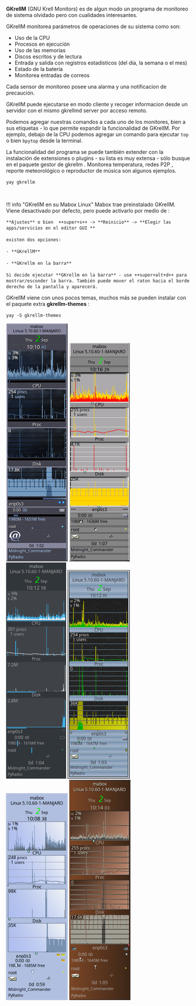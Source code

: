 <div class="gal1">
    <a href="../../img/gkrellm.jpg" title="GKrellM"><img src="../../img/gkrellm.jpg" alt="" /></a>
</div>

**GKrellM** (GNU Krell Monitors) es de algun modo un programa de monitoreo de sistema olvidado pero con cualidades interesantes. 

GKrellM monitorea parámetros de operaciones de su sistema como son:

- Uso de la CPU  
- Procesos en ejecución 
- Uso de las memorias 
- Discos escritos y de lectura 
- Entrada y salida con registros estadísticos (del día, la semana o el mes) 
- Estado de la batería 
- Monitorea entradas de correos

Cada sensor de monitoreo posee una alarma y una notificacion de precaución.

GKrellM puede ejecutarse en modo cliente y recoger informacion desde un servidor con el mismo  gkrellmd server por acceso remoto.

Podemos agregar nuestras comandos a cada uno de los monitores, bien a sus etiquetas - lo que permite expandir la funcionalidad de GKrellM. Por ejemplo, debajo de la CPU podemos agregar un comando para ejecutar  `top` o bien  `bpytop` desde la terminal. 

La funcionalidad del programa se puede también extender con la instalación de extensiones o  plugins - su lista es muy extensa - sólo busque en el paquete gestor de gkrellm . Monitorea temperatura, redes  P2P , reporte meteorológico o reproductor de música son algunos ejemplos.

```
yay gkrellm
```
<div class="gal4">
    <a href="../../img/gkrellm-cpu.png" title="gkrellm - cpu"><img src="../../img/gkrellm-cpu.png" alt="" /></a>
    <a href="../../img/gkrellm-general.png" title="gkrellm - general"><img src="../../img/gkrellm-general.png" alt="" /></a>
    <a href="../../img/gkrellm-mail.png" title="gkrellm - mail"><img src="../../img/gkrellm-mail.png" alt="" /></a>
    <a href="../../img/gkrellm-battery.png" title="gkrellm - battery"><img src="../../img/gkrellm-battery.png" alt="" /></a>
    <a href="../../img/gkrellm-filesystem.png" title="gkrellm - filesystem"><img src="../../img/gkrellm-filesystem.png" alt="" /></a>
    <a href="../../img/gkrellm-gkrellmlaunch.png" title="gkrellm - gkrellmlaunch "><img src="../../img/gkrellm-gkrellmlaunch.png" alt="" /></a>
    <a href="../../img/gkrellm-themes.png" title="gkrellm - themes"><img src="../../img/gkrellm-themes.png" alt="" /></a>
</div>





!!! info "GKrellM en su Mabox Linux"
    Mabox trae preinstalado GKrellM. Viene desactivado por defecto,  pero puede activarlo por medio de :
    
    **Ajustes** o bien  ++super+s++ -> **Reinicio** -> **Elegir las apps/servicios en el editor GUI **
    
    existen dos opciones:
    
    - **GKrellM** 

    - **GKrellm en la barra** 

    Si decide ejecutar **GKrellm en la barra** - use ++super+alt+d++ para mostrar/esconder la barra. También puede mover el raton hacia el borde derecho de la pantalla y aparecerá.

GKrellM viene con unos pocos temas, muchos más se pueden instalar con el paquete extra  **gkrellm-themes** :
```
yay -S gkrellm-themes
```
![Gkrellm](../img/gkrellm-bluemask.png)
![Gkrellm](../img/gkrellm-gtkstep.png)
![Gkrellm](../img/gkrellm-breeze.png)
![Gkrellm](../img/gkrellm-bluex4.png)
![Gkrellm](../img/gkrellm-4d-ladies.png)
![Gkrellm](../img/gkrellm-dune.png)
